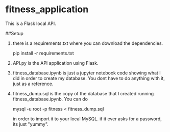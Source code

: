 # fitness_application

This is a Flask local API.

##Setup
1. there is a requirements.txt where you can download the dependencies.

   pip install -r requirements.txt
   
3. API.py is the API application using Flask.
4. fitness_database.ipynb is just a jupyter notebook code showing what I did in order to create my database. You dont have to do anything with it, just as a reference.
5. fitness_dump.sql is the copy of the database that I created running fitness_database.ipynb. You can do

   mysql -u root -p fitness < fitness_dump.sql

   in order to import it to your local MySQL. if it ever asks for a password, its just "yummy".
   
